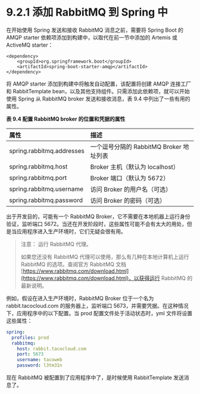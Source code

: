 # 9.2.1 添加 RabbitMQ 到 Spring 中

在开始使用 Spring 发送和接收 RabbitMQ 消息之前，需要将 Spring Boot 的 AMQP starter 依赖项添加到构建中，以取代在前一节中添加的 Artemis 或 ActiveMQ starter：

```markup
<dependency>
    <groupId>org.springframework.boot</groupId>
    <artifactId>spring-boot-starter-amqp</artifactId>
</dependency>
```

将 AMQP starter 添加到构建中将触发自动配置，该配置将创建 AMQP 连接工厂和 RabbitTemplate bean，以及其他支持组件。只需添加此依赖项，就可以开始使用 Spring 从 RabbitMQ broker 发送和接收消息，表 9.4 中列出了一些有用的属性。

**表 9.4 配置 RabbitMQ broker 的位置和凭据的属性**

| 属性 | 描述 |
| :--- | :--- |
| spring.rabbitmq.addresses | 一个逗号分隔的 RabbitMQ Broker 地址列表 |
| spring.rabbitmq.host | Broker 主机（默认为 localhost） |
| spring.rabbitmq.port | Broker 端口（默认为 5672） |
| spring.rabbitmq.username | 访问 Broker 的用户名（可选） |
| spring.rabbitmq.password | 访问 Broker 的密码（可选） |

出于开发目的，可能有一个 RabbitMQ Broker，它不需要在本地机器上运行身份验证，监听端口 5672。当还在开发阶段时，这些属性可能不会有太大的用处，但是当应用程序进入生产环境时，它们无疑会很有用。

>注意： 运行 RabbitMQ 代理。
>
>如果您还没有 RabbitMQ 代理可以使用，那么有几种在本地计算机上运行 RabbitMQ 的选项。查阅官方 RabbitMQ 文档 [https://www.rabbitmq.com/download.html](https://www.rabbitmq.com/download.html)，以获得运行 RabbitMQ 的最新说明。

例如，假设在进入生产环境时，RabbitMQ Broker 位于一个名为 rabbit.tacocloud.com 的服务器上，监听端口 5673，并需要凭据。在这种情况下，应用程序中的以下配置。当 prod 配置文件处于活动状态时，yml 文件将设置这些属性：

```yaml
spring:
  profiles: prod
  rabbitmq:
    host: rabbit.tacocloud.com
    port: 5673
    username: tacoweb
    password: l3tm31n
```

现在 RabbitMQ 被配置到了应用程序中了，是时候使用 RabbitTemplate 发送消息了。

